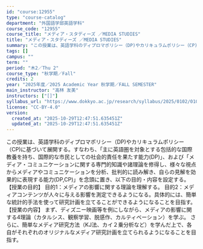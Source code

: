 ```yaml
---
id: "course:12955"
type: "course-catalog"
department: "外国語学部英語学科"
course_code: "12955"
course_title: "メディア・スタディーズ ／MEDIA STUDIES"
title: "メディア・スタディーズ ／MEDIA STUDIES"
summary: "この授業は、英語学科のディプロマポリシー（DP)やカリキュラムポリシー（CP)に基づいて展開する。すなわち、「主に英語圏を対象とする包括的な国際教養を持ち、国際的な市民としての社会的責任を果たす能力(DP)」、および「メディア・コミュニケー…"
tags: []
campus: ""
term: ""
period: "木2／Thu 2"
course_type: "秋学期／Fall"
credits: 2
year: "2025年度／2025 Academic Year 秋学期／FALL SEMESTER"
main_instructor: "高林 友美"
instructors: ["[]"]
syllabus_url: "https://www.dokkyo.ac.jp/research/syllabus/2025/0102/0102_12955_ja_JP.html"
license: "CC-BY-4.0"
version:
  created_at: "2025-10-29T12:47:51.635451Z"
  updated_at: "2025-10-29T12:47:51.635451Z"
---
```

この授業は、英語学科のディプロマポリシー（DP)やカリキュラムポリシー（CP)に基づいて展開する。すなわち、「主に英語圏を対象とする包括的な国際教養を持ち、国際的な市民としての社会的責任を果たす能力(DP)」、および「メディア・コミュニケーションに関する専門的知識や諸理論を修得し、様々な視点からメディアやコミュニケーションを分析、批判的に読み解き、自らの見解を効果的に表現する能力(DP,CP)」を念頭に置き、以下の目的・内容を設定する。 【授業の目的】 目的1：メディアの影響に関する理論を理解する。 目的2：メディアコンテンツが人々に与える影響を測定できるようになる。具体的には、簡単な統計的手法を使って研究計画を立てることができるようになることを目指す。 【授業の内容】 まず、ディズニー映画等を例にしながら、メディアの影響に関する4理論（カタルシス、観察学習、脱感作、カルティベーション）を学ぶ。 さらに、簡単なメディア研究方法（KJ法、カイ２乗分析など）を学んだ上で、各自がそれぞれのオリジナルなメディア研究計画を立てられるようになることを目指す。
